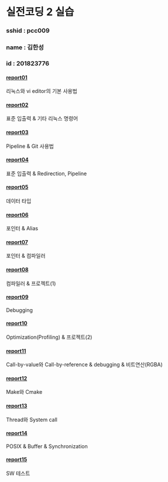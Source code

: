 # 실전코딩 2 실습

### sshid : pcc009
### name : 김한성
### id : 201823776





#### [report01](./lec01/report01.md) 

리눅스와 vi editor의 기본 사용법

#### [report02](./lec02/report02.md)

표준 입출력 & 기타 리눅스 명령어

#### [report03](./lec03/report03.md)

Pipeline & Git 사용법

#### [report04](./lec04/report04.md)

표준 입출력 & Redirection, Pipeline

#### [report05](./lec05/report05.md)

데이터 타입

#### [report06](./lec06/report06.md)

포인터 & Alias

#### [report07](./lec07/report07.md)

포인터 & 컴파일러

#### [report08](./lec08/report08.md)

컴파일러 & 프로젝트(1)

#### [report09](./lec09/report09.md)

Debugging

#### [report10](./lec10/report10.md)

Optimization(Profiling) & 프로젝트(2)

#### [report11](./lec11/report11.md)

Call-by-value와 Call-by-reference & debugging & 비트연산(RGBA)

#### [report12](./lec12/report12.md)

Make와 Cmake

#### [report13](./lec13/report13.md)

Thread와 System call

#### [report14](./lec14/report14.md)

POSIX & Buffer & Synchronization

#### [report15](./lec15/report15.md)

SW 테스트